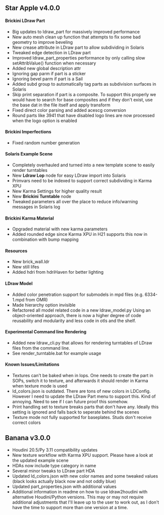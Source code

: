 ## Star Apple v4.0.0

#### Brickini LDraw Part
- Big updates to ldraw_part for massively improved performance
- New auto mesh clean up function that attempts to fix some bad geometry to improve beveling
- New crease attribute in LDraw part to allow subdividing in Solaris
- Tweaked edge detection in LDraw part
- Improved ldraw_part_properties performance by only calling slow setAttribValue() function when necessary
- Added new global description attr
- Ignoring gap parm if part is a sticker
- Ignoring bevel parm if part is a Sail
- Added subd group to automatically tag parts as subdivision surfaces in Solaris
- Skip print separation if part is a composite. To support this properly we would have to search for base composites and if they don't exist, use the base dat in the file itself and apply transform
- Fixed direct color parsing and added acescg conversion
- Round parts like 3941 that have disabled logo lines are now processed when the logo option is enabled

#### Brickini Imperfections
- Fixed random number generation

#### Solaris Example Scene
- Completely overhauled and turned into a new template scene to easily render turntables
- New **Ldraw Lop** node for easy LDraw import into Solaris
- Primvars need to be indexed to support correct subdividing in Karma XPU
- New Karma Settings for higher quality result
- New **Brickini Turntable** node
- Tweaked parameters all over the place to reduce info/warning messages in Solaris log

#### Brickini Karma Material
- Opgraded material with new karma parameters
- Added rounded edge since Karma XPU in H21 supports this now in combination with bump mapping

#### Resources
- New brick_wall.ldr
- New still lifes
- Added hdri from hdriHaven for better lighting

#### LDraw Model
- Added color penetration support for submodels in mpd files (e.g. 6334-1.mpd from OMR)
- Made hierarchy option invisible
- Refactored all model related code in a new ldraw_model.py Using an object-oriented approach, there is now a higher degree of code reusability and modularity and less code in otls and the shelf.

#### Experimental Command line Rendering
- Added new ldraw_cli.py that allows for rendering turntables of LDraw files from the command line.
- See render_turntable.bat for example usage

#### Known Issues/Limitations
- Textures can't be baked when in lops. One needs to create the part in SOPs, switch it to texture, and afterwards it should render in Karma when texture mode is used
- ld_colors.json is outdated. There are tons of new colors in LDConfig. However I need to update the LDraw Part menu to support this. Kind of annoying. Need to see if I can future proof this somehow.
- Print handling set to texture breaks parts that don't have any. Ideally this setting is ignored and falls back to seperate behind the scenes
- Texture mode not fully supported for baseplates. Studs don't receive correct colors


## Banana v3.0.0

- Houdini 20.5/Py 3.11 compatibility updates
- New texture workflow with Karma XPU support. Please have a look at the updated example scene
- HDAs now include type category in name
- Several minor tweaks to LDraw part HDA
- Updated ld_colors.json with new color names and some tweaked values (black looks actually black now and not oddly blue)
- Updated part_properties.json with additional values
- Additional information in readme on how to use ldraw2houdini with alternative Houdini/Python versions. This may or may not require additional adjustments that I'll leave up to the user to work out, as I don't have the time to support more than one version at a time.